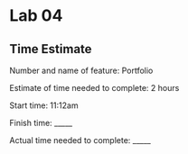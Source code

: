 # Lab 04

## 

## Time Estimate
Number and name of feature: Portfolio

Estimate of time needed to complete: 2 hours

Start time: 11:12am

Finish time: _____

Actual time needed to complete: _____